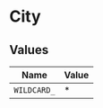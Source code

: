 # City


## Values

| Name        | Value       |
| ----------- | ----------- |
| `WILDCARD_` | *           |